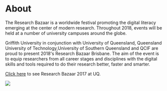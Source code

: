 # About

The Research Bazaar is a worldwide festival promoting the digital literacy emerging at the center of modern research. Throughout 2018, events will be held at a number of university campuses around the globe.

Griffith University in conjunction with University of Queensland, Queensland University of Technology,University of Southern Queensland and QCIF are proud to present 2018's Research Bazaar Brisbane. The aim of the event is to equip researchers from all career stages and disciplines with the digital skills and tools required to do their research better, faster and smarter.

[Click here](https://griffithinsight.wordpress.com/2017/03/01/how-to-research-better-faster-and-smarter/) to see Research Bazaar 2017 at UQ.

<img src="resbaz2018/img/resbaz_logos/ResBaz_transparent_cropped.png">
